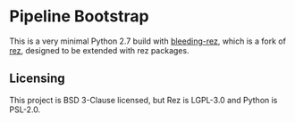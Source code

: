 # Pipeline Bootstrap

This is a very minimal Python 2.7 build with [bleeding-rez](https://github.com/mottosso/bleeding-rez), which is a fork of [rez](https://github.com/nerdvegas/rez), designed to be extended with rez packages.

## Licensing
This project is BSD 3-Clause licensed, but Rez is LGPL-3.0 and Python is PSL-2.0.
